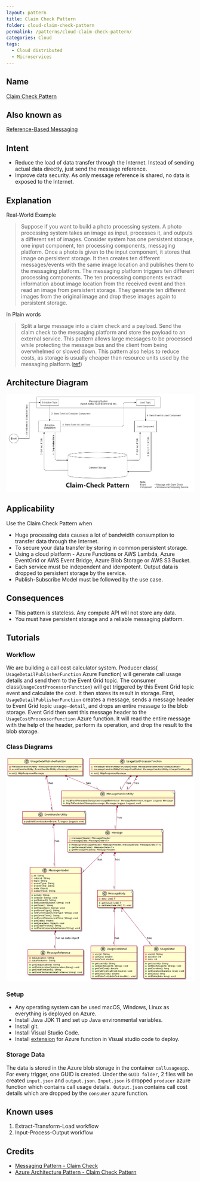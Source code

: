 ```yaml
---
layout: pattern
title: Claim Check Pattern
folder: cloud-claim-check-pattern
permalink: /patterns/cloud-claim-check-pattern/
categories: Cloud
tags:
  - Cloud distributed
  - Microservices
---
```


## Name

[Claim Check Pattern](https://docs.microsoft.com/en-us/azure/architecture/patterns/claim-check)

## Also known as

[Reference-Based Messaging](https://www.enterpriseintegrationpatterns.com/patterns/messaging/StoreInLibrary.html)

## Intent

- Reduce the load of data transfer through the Internet. Instead of sending actual data directly, just send the message reference.
- Improve data security. As only message reference is shared, no data is exposed to the Internet.

## Explanation

Real-World Example

> Suppose if you want to build a photo processing system. A photo processing system takes an image as input, processes it, and outputs a different set of images. Consider system has one persistent storage, one input component, ten processing components, messaging platform. Once a photo is given to the input component, it stores that image on persistent storage. It then creates ten different messages/events with the same image location and publishes them to the messaging platform. The messaging platform triggers ten different processing components. The ten processing components extract information about image location from the received event and then read an image from persistent storage. They generate ten different images from the original image and drop these images again to persistent storage.

In Plain words

> Split a large message into a claim check and a payload. Send the claim check to the messaging platform and store the payload to an external service. This pattern allows large messages to be processed while protecting the message bus and the client from being overwhelmed or slowed down. This pattern also helps to reduce costs, as storage is usually cheaper than resource units used by the messaging platform.([ref](https://docs.microsoft.com/en-us/azure/architecture/patterns/claim-check))

## Architecture Diagram

![alt text](./etc/Claim-Check-Pattern.png "Claim Check Pattern")

## Applicability

Use the Claim Check Pattern when

- Huge processing data causes a lot of bandwidth consumption to transfer data through the Internet.
- To secure your data transfer by storing in common persistent storage.
- Using a cloud platform - Azure Functions or AWS Lambda, Azure EventGrid or AWS Event Bridge, Azure Blob Storage or AWS S3 Bucket.
- Each service must be independent and idempotent. Output data is dropped to persistent storage by the service.
- Publish-Subscribe Model must be followed by the use case.

## Consequences

- This pattern is stateless. Any compute API will not store any data.
- You must have persistent storage and a reliable messaging platform.

## Tutorials

### Workflow

We are building a call cost calculator system. Producer class( `UsageDetailPublisherFunction` Azure Function) will generate call usage details and send them to the Event Grid topic. The consumer class(`UsageCostProcessorFunction`) will get triggered by this Event Grid topic event and calculate the cost. It then stores its result in storage. First, `UsageDetailPublisherFunction` creates a message, sends a message header to Event Grid topic `usage-detail`, and drops an entire message to the blob storage. Event Grid then sent this message header to the `UsageCostProcessorFunction` Azure function. It will read the entire message with the help of the header, perform its operation, and drop the result to the blob storage.

### Class Diagrams

![alt text](./etc/class-diagram.png "Claim-Check-Class-Diagram")

### Setup

- Any operating system can be used macOS, Windows, Linux as everything is deployed on Azure.
- Install Java JDK 11 and set up Java environmental variables.
- Install git.
- Install Visual Studio Code.
- Install [extension](https://marketplace.visualstudio.com/items?itemName=ms-azuretools.vscode-azurefunctions) for Azure function in Visual studio code to deploy.

### Storage Data

The data is stored in the Azure blob storage in the container `callusageapp`. For every trigger, one GUID is created. Under the `GUID folder`, 2 files will be created `input.json` and `output.json`.
`Input.json` is dropped `producer` azure function which contains call usage details.` Output.json` contains call cost details which are dropped by the `consumer` azure function.

## Known uses

1. Extract-Transform-Load workflow
2. Input-Process-Output workflow

## Credits

- [Messaging Pattern - Claim Check](https://www.enterpriseintegrationpatterns.com/patterns/messaging/StoreInLibrary.html)
- [Azure Architecture Pattern - Claim Check Pattern](https://docs.microsoft.com/en-us/azure/architecture/patterns/claim-check)
